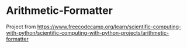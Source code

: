 # Arithmetic-Formatter
Project from https://www.freecodecamp.org/learn/scientific-computing-with-python/scientific-computing-with-python-projects/arithmetic-formatter
